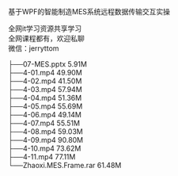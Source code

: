 基于WPF的智能制造MES系统远程数据传输交互实操

全网it学习资源共享学习<br>全网课程都有，欢迎私聊<br>微信：jerryttom<br>

├──07-MES.pptx 5.91M<br> ├──4-01.mp4 49.90M<br> ├──4-02.mp4 41.50M<br> ├──4-03.mp4 57.94M<br> ├──4-04.mp4 51.36M<br> ├──4-05.mp4 55.69M<br> ├──4-06.mp4 49.14M<br> ├──4-07.mp4 55.51M<br> ├──4-08.mp4 59.03M<br> ├──4-09.mp4 90.80M<br> ├──4-10.mp4 73.62M<br> ├──4-11.mp4 77.11M<br> └──Zhaoxi.MES.Frame.rar 61.48M